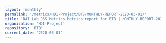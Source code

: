 ```yaml
---
layout: 'monthly'
permalink: '/metrics/HDI-Project/BTB/MONTHLY-REPORT-2020-03-01/'
title: 'DAI Lab OSS Metrics Metrics report for BTB | MONTHLY-REPORT-2020-03-01'
organization: 'HDI-Project'
repository: 'BTB'
current_date: '2020-03-01'
---
```

